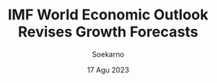 ---
layout: "index.astro"
category: "Berita Mahasiswa"
image: '/7.jpg'
title: 'IMF World Economic Outlook Revises Growth Forecasts'
date: '17 Agu 2023'
author: 'Soekarno'
content: "Lorem ipsum dolor sit amet consectetur. Eu egestas amet
                venenatis volutpat. Ultricies orci sagittis quis mi. Arcu nulla
                nibh lacinia vulputate molestie sed odio. Diam ultricies ipsum
                dolor cursus gravida viverra. Vestibulum ultrices dolor quam ut
                quis in blandit. At odio integer scelerisque orci tellus mi
                curabitur.
                Nisi facilisis dolor purus massa lacus sit. Libero est elementum
                egestas adipiscing. Ultrices volutpat malesuada pharetra aenean nunc
                fames est. Fusce orci in tortor ultricies diam id. Sed lacus et quam
                malesuada. Erat molestie sit at amet sit aliquet massa nulla aliquam.
                In erat integer etiam interdum. Aliquet amet aliquam aliquam id est
                nulla sem malesuada pulvinar. Fames tempor lobortis aliquam accumsan.
                Mus congue senectus amet a vehicula facilisis porttitor. Mauris leo
                ipsum urna ac auctor tincidunt purus semper.
                Aliquet morbi turpis tellus dictum nunc tempus arcu turpis. Libero
                quam volutpat facilisis hac semper imperdiet diam donec in. Sagittis
                non massa tellus morbi quisque. Adipiscing in ultricies turpis adipiscing
                aliquet felis nisl eget. Malesuada in faucibus blandit nunc tellus
                arcu tristique vitae viverra. Eget nunc amet etiam senectus urna
                duis egestas eget ullamcorper. Rhoncus dolor mauris vitae turpis
                elementum scelerisque. Ipsum odio semper porttitor quis tincidunt
                nec. Pellentesque purus ornare at nullam adipiscing nec duis. Morbi
                pellentesque mi ut aliquam id scelerisque. Ornare dignissim vitae
                ipsum arcu dictum odio integer. Ornare tellus nisi lacus duis luctus.
                Duis ullamcorper amet amet ut. Facilisi sapien consequat in nec iaculis
                in lectus est. Aliquam nibh tellus orci turpis erat leo donec non.
                Et purus aliquam nam urna. Eget quam augue sapien laoreet pretium
                augue. Feugiat et sit senectus erat convallis habitant. Quisque vestibulum
                risus adipiscing imperdiet vivamus congue tincidunt tellus at. Eget
                nunc posuere risus cras mollis sit eu vel. Tellus consequat rhoncus
                gravida quisque in eget. Maecenas ipsum pharetra quis sed.
                Nunc placerat viverra sit quis. Id lectus ullamcorper sed suspendisse
                varius tristique. Quam placerat egestas suspendisse nisi. Blandit
                et viverra nisl augue et. Elementum posuere condimentum facilisis
                ante viverra. Enim eget vestibulum mi sagittis donec. Tellus rhoncus
                massa posuere feugiat sed adipiscing in habitant sodales. Ipsum odio
                id quisque mauris sit pulvinar viverra nec in. Mi nisl venenatis
                sagittis et vulputate pretium mi ut. Nisi urna suspendisse senectus
                netus dignissim ultrices mus. Ut fames dignissim id nibh purus dictum.
                At nunc vel in sed diam in interdum. Molestie rhoncus egestas tristique
                id quis amet sed."
---